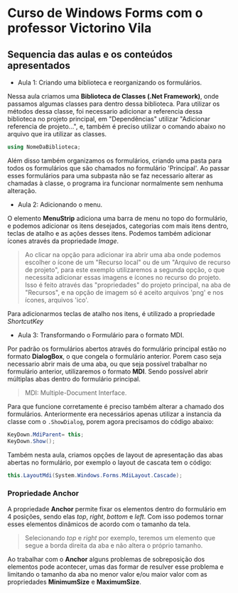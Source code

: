 # Curso de Windows Forms com o professor Victorino Vila

## Sequencia das aulas e os conteúdos apresentados

- Aula 1: Criando uma biblioteca e reorganizando os formulários.

Nessa aula criamos uma __Biblioteca de Classes (.Net Framework)__, onde passamos algumas classes para dentro dessa biblioteca. Para utilizar os métodos dessa classe, foi necessario adicionar a referencia dessa biblioteca no projeto principal, em "Dependências" utilizar "Adicionar referencia de projeto...", e, também é preciso utilizar o comando abaixo no arquivo que ira utilizar as classes.

```C#
using NomeDaBiblioteca;
```

Além disso também organizamos os formulários, criando uma pasta para todos os formulários que são chamados no formulário 'Principal'. Ao passar esses formulários para uma subpasta não se faz necessario alterar as chamadas à classe, o programa ira funcionar normalmente sem nenhuma alteração.

- Aula 2: Adicionando o menu.

O elemento __MenuStrip__ adiciona uma barra de menu no topo do formulário, e podemos adicionar os itens desejados, categorias com mais itens dentro, teclas de atalho e as ações desses itens. Podemos também adicionar ícones através da propriedade _Image_.
> Ao clicar na opção para adicionar ira abrir uma aba onde podemos escolher o ícone de um "Recurso local" ou de um "Arquivo de recurso de projeto", para este exemplo utilizaremos a segunda opção, o que necessita adicionar essas imagens e ícones no recurso do projeto. Isso é feito através das "propriedades" do projeto principal, na aba de "Recursos", e na opção de imagem só é aceito arquivos 'png' e nos ícones, arquivos 'ico'.

Para adicionarmos teclas de atalho nos itens, é utilizado a propriedade _ShortcutKey_

- Aula 3: Transformando o Formulário para o formato MDI.

Por padrão os formulários abertos através do formulário principal estão no formato
__DialogBox__, o que congela o formulário anterior. Porem caso seja necessario abrir mais de uma aba, ou que seja possível trabalhar no formulário anterior, utilizaremos o formato __MDI__. Sendo possível abrir múltiplas abas dentro do formulário principal.

> MDI: Multiple-Document Interface.

Para que funcione corretamente é preciso também alterar a chamado dos formulários. Anteriormente era necessários apenas utilizar a instancia da classe com o `.ShowDialog`, porem agora precisamos do código abaixo:

```C#
KeyDown.MdiParent= this;
KeyDown.Show();
```

Também nesta aula, criamos opções de layout de apresentação das abas abertas no formulário, por exemplo o layout de cascata tem o código:

```C#
this.LayoutMdi(System.Windows.Forms.MdiLayout.Cascade);
```

### Propriedade Anchor

A propriedade __Anchor__ permite fixar os elementos dentro do formulário em 4 posições, sendo elas _top_, _right_, _bottom_ e _left_. Com isso podemos tornar esses elementos dinâmicos de acordo com o tamanho da tela.

> Selecionando _top_ e _right_ por exemplo, teremos um elemento que segue a borda direita da aba e não altera o próprio tamanho.

Ao trabalhar com o __Anchor__ alguns problemas de sobreposição dos elementos pode acontecer, umas das formar de resulver esse problema e limitando o tamanho da aba no menor valor e/ou maior valor com as propriedades __MinimumSize__ e __MaximumSize__.

